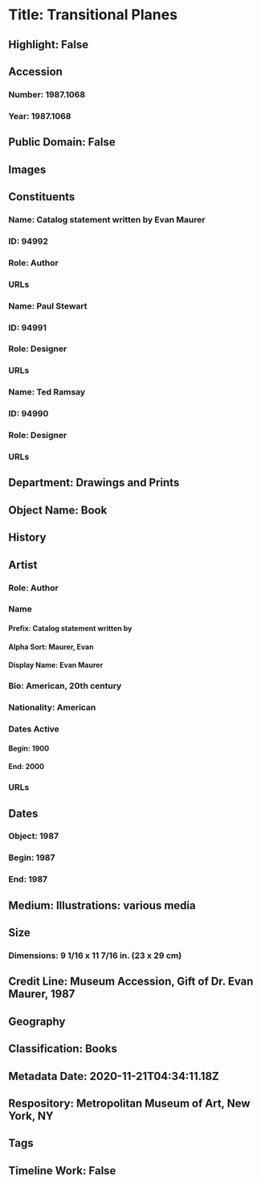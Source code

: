 # Title: Transitional Planes
## Highlight: False
## Accession
### Number: 1987.1068
### Year: 1987.1068
## Public Domain: False
## Images
## Constituents
### Name: Catalog statement written by Evan Maurer
### ID: 94992
### Role: Author
### URLs
### Name: Paul Stewart
### ID: 94991
### Role: Designer
### URLs
### Name: Ted Ramsay
### ID: 94990
### Role: Designer
### URLs
## Department: Drawings and Prints
## Object Name: Book
## History
## Artist
### Role: Author
### Name
#### Prefix: Catalog statement written by
#### Alpha Sort: Maurer, Evan
#### Display Name: Evan Maurer
### Bio: American, 20th century
### Nationality: American
### Dates Active
#### Begin: 1900
#### End: 2000
### URLs
## Dates
### Object: 1987
### Begin: 1987
### End: 1987
## Medium: Illustrations: various media
## Size
### Dimensions: 9 1/16 x 11 7/16 in. (23 x 29 cm)
## Credit Line: Museum Accession, Gift of Dr. Evan Maurer, 1987
## Geography
## Classification: Books
## Metadata Date: 2020-11-21T04:34:11.18Z
## Respository: Metropolitan Museum of Art, New York, NY
## Tags
## Timeline Work: False